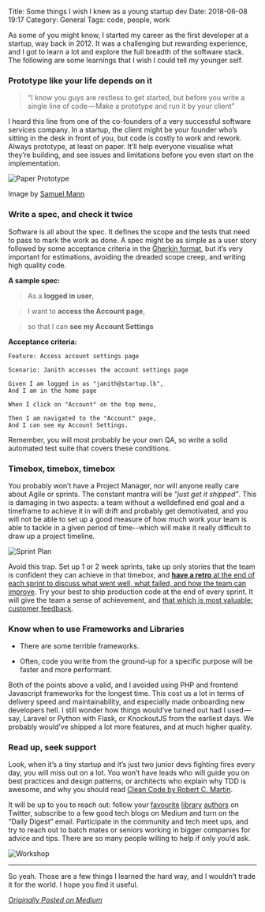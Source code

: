 Title: Some things I wish I knew as a young startup dev
Date: 2018-06-08 19:17
Category: General
Tags: code, people, work

As some of you might know, I started my career as the first
developer at a startup, way back in 2012. It was a challenging
but rewarding experience, and I got to learn a lot and explore
the full breadth of the software stack. The following are some
learnings that I wish I could tell my younger self.

### Prototype like your life depends on it

> “I know you guys are restless to get started, but before you
> write a single line of code — Make a prototype and run it by your client”

I heard this line from one of the co-founders of a very successful
software services company. In a startup, the client might be your
founder who’s sitting in the desk in front of you, but code is costly
to work and rework. Always prototype, at least on paper. It’ll help
everyone visualise what they’re building, and see issues and limitations
before you even start on the implementation.

![Paper Prototype]({filename}/images/paper-prototype.jpg)

<p class="text-center">Image by <a href="https://www.flickr.com/photos/21218849@N03">Samuel Mann</a></p>

### Write a spec, and check it twice

Software is all about the spec. It defines the scope and the tests that
need to pass to mark the work as done. A spec might be as simple as a user
story followed by some acceptance criteria in the [Gherkin format][1], but it’s
very important for estimations, avoiding the dreaded scope creep, and writing
high quality code.

**A sample spec:**

> As a **logged in user**,

> I want to **access the Account page**,

> so that I can **see my Account Settings**

**Acceptance criteria:**

```Gherkin
Feature: Access account settings page

Scenario: Janith accesses the account settings page

Given I am logged in as "janith@startup.lk",
And I am in the home page

When I click on "Account" on the top menu,

Then I am navigated to the "Account" page,
And I can see my Account Settings.
```

Remember, you will most probably be your own QA, so write a solid automated
test suite that covers these conditions.

### Timebox, timebox, timebox

You probably won’t have a Project Manager, nor will anyone really care about
Agile or sprints. The constant mantra will be _“just get it shipped”_. This is
damaging in two aspects: a team without a welldefined end goal and a timeframe
to achieve it in will drift and probably get demotivated, and you will not be
able to set up a good measure of how much work your team is able to tackle in a
given period of time--which will make it really difficult to draw up a project
timeline.

![Sprint Plan]({filename}/images/sprint-plan.jpg)

Avoid this trap. Set up 1 or 2 week sprints, take up only stories that the team is
confident they can achieve in that timebox, and [**have a retro** at the end of each sprint
to discuss what went well, what failed, and how the team can improve][2]. Try your best to
ship production code at the end of every sprint. It will give the team a sense of
achievement, and [that which is most valuable: customer feedback][3].

### Know when to use Frameworks and Libraries

- There are some terrible frameworks.

- Often, code you write from the ground-up for a specific purpose will be faster and more performant.

Both of the points above a valid, and I avoided using PHP and frontend Javascript
frameworks for the longest time. This cost us a lot in terms of delivery speed and
maintainability, and especially made onboarding new developers hell. I still wonder
how things would’ve turned out had I used — say, Laravel or Python with Flask, or
KnockoutJS from the earliest days. We probably would’ve shipped a lot more features,
and at much higher quality.

### Read up, seek support

Look, when it’s a tiny startup and it’s just two junior devs fighting fires every
day, you will miss out on a lot. You won’t have leads who will guide you on best
practices and design patterns, or architects who explain why TDD is awesome, and
why you should read [Clean Code by Robert C. Martin][4].

It will be up to you to reach out: follow your [favourite][5] [library][6] [authors][7] on Twitter,
subscribe to a few good tech blogs on Medium and turn on the “Daily Digest” email.
Participate in the community and tech meet ups, and try to reach out to batch mates
or seniors working in bigger companies for advice and tips. There are so many people
willing to help if only you’d ask.

![Workshop]({filename}/images/workshop.jpg)

---

So yeah. Those are a few things I learned the hard way, and I wouldn’t trade it for the world. I hope you find it useful.

[_Originally Posted on Medium_][8]

[1]: http://docs.behat.org/en/v2.5/guides/1.gherkin.html
[2]: https://medium.com/softwaredevtools/agile-retrospectives-why-your-team-should-be-having-them-even-if-youre-not-in-the-tech-industry-b98c3df6501d
[3]: https://ma.tt/2010/11/one-point-oh/
[4]: https://www.goodreads.com/book/show/3735293-clean-code
[5]: https://twitter.com/dan_abramov
[6]: https://twitter.com/dhh
[7]: https://twitter.com/John_Papa
[8]: https://medium.com/@janithl/some-things-i-wish-i-knew-as-a-young-startup-dev-d6475d3f8151
